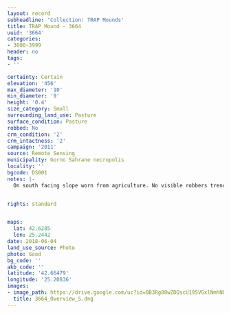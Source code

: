 ```yaml
---
layout: record
subheadline: 'Collection: TRAP Mounds'
title: TRAP Mound - 3664
uuid: '3664'
categories:
- 3000-3999
header: no
tags:
- ''

certainty: Certain
elevation: '456'
max_diameter: '10'
min_diameter: '9'
height: '0.4'
size_category: Small
surrounding_land_use: Pasture
surface_condition: Pasture
robbed: No
crm_condition: '2'
crm_intactness: '2'
campaign: '2011'
source: Remote Sensing
municipality: Gorno Sahrane necropolis
locality: ''
bgcode: DS001
notes: |-
  On south facing slope worn from agriculture. No visible robbers trenches.


rights: standard


maps:
  lat: 42.6285
  lon: 25.2442
date: 2018-06-04
land_use_source: Photo
photo: Good
bg_code: ''
akb_code: ''
latitude: '42.66479'
longitude: '25.20836'
images:
- image_path: https://drive.google.com/uc?id=0B3Rg88wZDQscU195VGxlNmhNRGM
  title: 3664_Overview_S.dng
---
```

